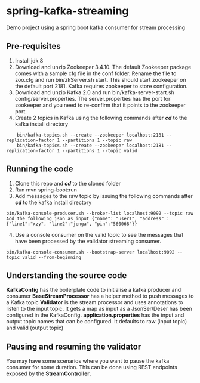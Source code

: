 # spring-kafka-streaming
Demo project using a spring boot kafka consumer for stream processing

## Pre-requisites
1. Install jdk 8
2. Download and unzip Zookeeper 3.4.10. The default Zookeeper package comes with a sample cfg file in the conf folder. Rename the file to zoo.cfg and run bin/zkServer.sh start. This should start zookeeper on the default port 2181. Kafka requires zookeeper to store configuration.
3. Download and unzip Kafka 2.0 and run bin/kafka-server-start.sh config/server.properties. The server.properties has the port for zookeeper and you need to re-confirm that it points to the zookeeper port.
4. Create 2 topics in Kafka using the following commands after _**cd**_ to the kafka install directory
```
    bin/kafka-topics.sh --create --zookeeper localhost:2181 --replication-factor 1 --partitions 1 --topic raw
    bin/kafka-topics.sh --create --zookeeper localhost:2181 --replication-factor 1 --partitions 1 --topic valid
```

## Running the code
1. Clone this repo and _**cd**_ to the cloned folder
2. Run mvn spring-boot:run
3. Add messages to the raw topic by issuing the following commands after _**cd**_ to the kafka install directory
```
bin/kafka-console-producer.sh --broker-list localhost:9092 --topic raw
Add the following json as input {"name": "user1", "address" : {"line1":"xzy", "line2":"jenga", "pin":"560068"}}
```
4. Use a console consumer on the valid topic to see the messages that have been processed by the validator streaming consumer.
```
bin/kafka-console-consumer.sh --bootstrap-server localhost:9092 --topic valid --from-beginning
```

## Understanding the source code
**KafkaConfig** has the boilerplate code to initialise a kafka producer and consumer 
**BaseStreamProcessor** has a helper method to push messages to a Kafka topic
**Validator** is the stream processor and uses annotations to listen to the input topic. It gets a map as input as a JsonSer/Deser has been configured in the KafkaConfig.
**application.properties** has the input and output topic names that can be configured. It defaults to raw (input topic) and valid (output topic)

## Pausing and resuming the validator 
You may have some scenarios where you want to pause the kafka consumer for some duration. This can be done using REST endpoints exposed by the **StreamController**.
